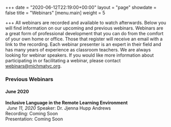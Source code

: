 +++
date = "2020-06-12T22:19:00+00:00"
layout = "page"
showdate = false
title = "Webinars"
[menu.main]
weight = 5

+++
All webinars are recorded and available to watch afterwards. Below you will find information on our upcoming and previous webinars. Webinars are a great form of professional development that you can do from the comfort of your own home or office. Those that register will receive an email with a link to the recording. Each webinar presenter is an expert in their field and has many years of experience as classroom teachers. We are always looking for webinar speakers. If you would like more information about participating in or facilitating a webinar, please contact <a href="mailto:webinars@michmatyc.org">webinars@michmatyc.org</a>.<br/>

### Previous Webinars

#### June 2020

<b>Inclusive Language in the Remote Learning Environment</b><br/>
<i class="far fa-calendar-alt" style="margin-right: 5px;"></i><i>June 11, 2020</i>
Speaker: Dr. Jjenna Hupp Andrews<br/>
Recording: Coming Soon<br/>
Presentation: Coming Soon
